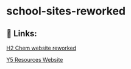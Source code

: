 # school-sites-reworked

## 🔗 Links:
[H2 Chem website reworked](https://github.com/cpp-johnny/h2chem-reworked)

[Y5 Resources Website](https://github.com/cpp-johnny/y5-resources)
